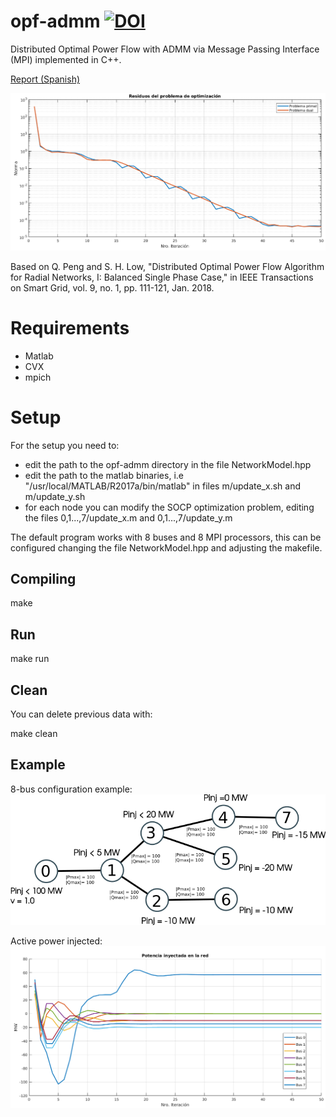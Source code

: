 # opf-admm [![DOI](https://zenodo.org/badge/DOI/10.5281/zenodo.3956696.svg)](https://doi.org/10.5281/zenodo.3956696)

Distributed Optimal Power Flow with ADMM via Message Passing Interface (MPI) implemented in C++.

[Report (Spanish)](https://iie.fing.edu.uy/~gbelcredi/hpc/informe.pdf)

![alt text](https://github.com/gobelc/opf-admm/blob/master/residuo.png)

Based on Q. Peng and S. H. Low, "Distributed Optimal Power Flow Algorithm for Radial Networks, I: Balanced Single Phase Case," in IEEE Transactions on Smart Grid, vol. 9, no. 1, pp. 111-121, Jan. 2018.

# Requirements
- Matlab
- CVX
- mpich

# Setup
For the setup you need to:
- edit the path to the opf-admm directory in the file NetworkModel.hpp
- edit the path to the matlab binaries, i.e "/usr/local/MATLAB/R2017a/bin/matlab" in files m/update_x.sh and m/update_y.sh
- for each node you can modify the SOCP optimization problem, editing the files 0,1...,7/update_x.m and 0,1...,7/update_y.m

The default program works with 8 buses and 8 MPI processors, this can be configured changing the file NetworkModel.hpp and adjusting the makefile.

## Compiling
make

## Run
make run

## Clean
You can delete previous data with:

make clean

## Example
8-bus configuration example:
![alt text](https://github.com/gobelc/opf-admm/blob/master/grafo.png)

Active power injected:
![alt text](https://github.com/gobelc/opf-admm/blob/master/potencia_inyectada.png)
